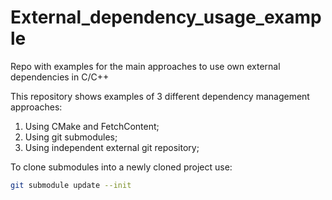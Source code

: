 # External_dependency_usage_example
Repo with examples for the main approaches to use own external dependencies in C/C++

This repository shows examples of 3 different dependency management approaches:
1. Using CMake and FetchContent;
2. Using git submodules;
3. Using independent external git repository;











To clone submodules into a newly cloned project use:

``` bash
git submodule update --init
```